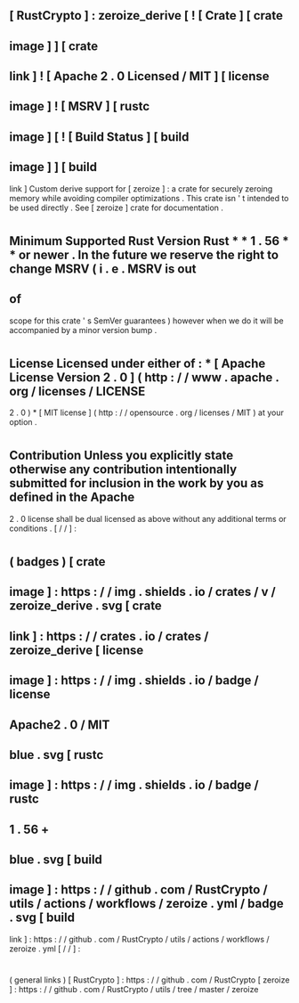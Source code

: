 #
[
RustCrypto
]
:
zeroize_derive
[
!
[
Crate
]
[
crate
-
image
]
]
[
crate
-
link
]
!
[
Apache
2
.
0
Licensed
/
MIT
]
[
license
-
image
]
!
[
MSRV
]
[
rustc
-
image
]
[
!
[
Build
Status
]
[
build
-
image
]
]
[
build
-
link
]
Custom
derive
support
for
[
zeroize
]
:
a
crate
for
securely
zeroing
memory
while
avoiding
compiler
optimizations
.
This
crate
isn
'
t
intended
to
be
used
directly
.
See
[
zeroize
]
crate
for
documentation
.
#
#
Minimum
Supported
Rust
Version
Rust
*
*
1
.
56
*
*
or
newer
.
In
the
future
we
reserve
the
right
to
change
MSRV
(
i
.
e
.
MSRV
is
out
-
of
-
scope
for
this
crate
'
s
SemVer
guarantees
)
however
when
we
do
it
will
be
accompanied
by
a
minor
version
bump
.
#
#
License
Licensed
under
either
of
:
*
[
Apache
License
Version
2
.
0
]
(
http
:
/
/
www
.
apache
.
org
/
licenses
/
LICENSE
-
2
.
0
)
*
[
MIT
license
]
(
http
:
/
/
opensource
.
org
/
licenses
/
MIT
)
at
your
option
.
#
#
#
Contribution
Unless
you
explicitly
state
otherwise
any
contribution
intentionally
submitted
for
inclusion
in
the
work
by
you
as
defined
in
the
Apache
-
2
.
0
license
shall
be
dual
licensed
as
above
without
any
additional
terms
or
conditions
.
[
/
/
]
:
#
(
badges
)
[
crate
-
image
]
:
https
:
/
/
img
.
shields
.
io
/
crates
/
v
/
zeroize_derive
.
svg
[
crate
-
link
]
:
https
:
/
/
crates
.
io
/
crates
/
zeroize_derive
[
license
-
image
]
:
https
:
/
/
img
.
shields
.
io
/
badge
/
license
-
Apache2
.
0
/
MIT
-
blue
.
svg
[
rustc
-
image
]
:
https
:
/
/
img
.
shields
.
io
/
badge
/
rustc
-
1
.
56
+
-
blue
.
svg
[
build
-
image
]
:
https
:
/
/
github
.
com
/
RustCrypto
/
utils
/
actions
/
workflows
/
zeroize
.
yml
/
badge
.
svg
[
build
-
link
]
:
https
:
/
/
github
.
com
/
RustCrypto
/
utils
/
actions
/
workflows
/
zeroize
.
yml
[
/
/
]
:
#
(
general
links
)
[
RustCrypto
]
:
https
:
/
/
github
.
com
/
RustCrypto
[
zeroize
]
:
https
:
/
/
github
.
com
/
RustCrypto
/
utils
/
tree
/
master
/
zeroize
